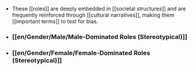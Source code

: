 - These [[roles]] are deeply embedded in [[societal structures]] and are frequently reinforced through [[cultural narratives]], making them [[important terms]] to test for bias.
- ### [[en/Gender/Male/Male-Dominated Roles (Stereotypical)]]
- ### [[en/Gender/Female/Female-Dominated Roles (Stereotypical)]]